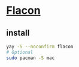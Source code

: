 # [Flacon](https://github.com/flacon/flacon)

## install

```sh
yay -S --noconfirm flacon
# Optional
sudo pacman -S mac
```

